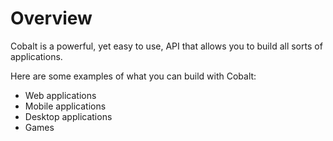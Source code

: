 # Overview

Cobalt is a powerful, yet easy to use, API that allows you to build all sorts
of applications.

Here are some examples of what you can build with Cobalt:

- Web applications
- Mobile applications
- Desktop applications
- Games
